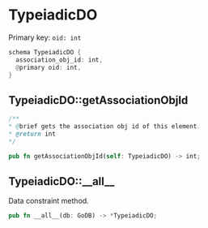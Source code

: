 # TypeiadicDO

Primary key: `oid: int`

```rust
schema TypeiadicDO {
  association_obj_id: int,
  @primary oid: int,
}
```
## TypeiadicDO::getAssociationObjId

```java
/**
* @brief gets the association obj id of this element.
* @return int
*/
```
```rust
pub fn getAssociationObjId(self: TypeiadicDO) -> int;
```
## TypeiadicDO::\_\_all\_\_

Data constraint method.

```rust
pub fn __all__(db: GoDB) -> *TypeiadicDO;
```
